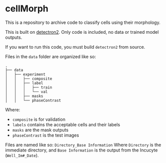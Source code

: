 # cellMorph
This is a repository to archive code to classify cells using their morphology. 

This is built on [detectron2](https://github.com/facebookresearch/detectron2). Only code is included, no data or trained model outputs. 

If you want to run this code, you must build `detectron2` from source. 

Files in the `data` folder are organized like so:

```
.
├── data
│   ├── experiment
│   │   ├── composite
│   │   ├── label
│   │   │   ├── train
│   │   │   └── val
│   │   ├── masks
│   │   └── phaseContrast
```

Where:
* `composite` is for validation
* `labels` contains the acceptable cells and their labels
* `masks` are the mask outputs
* `phaseContrast` is the test images

Files are named like so:
`Directory_Base Information`
Where `Directory` is the immediate directory, and `Base Information` is the output from the Incucyte (`Well_Im#_Date`). 

